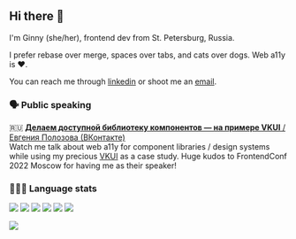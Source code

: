## Hi there 👋 

<!--
**eugpoloz/eugpoloz** is a ✨ _special_ ✨ repository because its `README.md` (this file) appears on your GitHub profile. -->

I'm Ginny (she/her), frontend dev from St. Petersburg, Russia.

I prefer rebase over merge, spaces over tabs, and cats over dogs. Web a11y is ❤️. 

You can reach me through [linkedin](https://www.linkedin.com/in/eugpoloz/?locale=en_US) or shoot me an [email](mailto:eugpoloz@gmail.com).

### 🗣 Public speaking

🇷🇺 [**Делаем доступной библиотеку компонентов — на примере VKUI** / Евгения Полозова (ВКонтакте)](https://youtu.be/0tUV8PVASnE)
<br/>Watch me talk about web a11y for component libraries / design systems while using my precious [VKUI](https://github.com/VKCOM/vkui) as a case study. Huge kudos to FrontendConf 2022 Moscow for having me as their speaker!

### 👩🏼‍💻 Language stats

![](https://img.shields.io/badge/HTML-informational?style=flat&logo=HTML5&logoColor=white&color=bb69b4) ![](https://img.shields.io/badge/CSS-informational?style=flat&logo=CSS3&logoColor=white&color=bb69b4) ![](https://img.shields.io/badge/JavaScript-informational?style=flat&logo=JavaScript&logoColor=white&color=bb69b4) ![](https://img.shields.io/badge/Angular-informational?style=flat&logo=Angular&logoColor=white&color=bb69b4) ![](https://img.shields.io/badge/(legacy)_AngularJS-informational?style=flat&logo=AngularJS&logoColor=white&color=bb69b4) ![](https://img.shields.io/badge/React-informational?style=flat&logo=React&logoColor=white&color=bb69b4)

<img align="center" src="https://github-readme-stats.vercel.app/api/top-langs?username=eugpoloz&theme=dracula&hide=stars,commits,prs,issues,contribs" />
